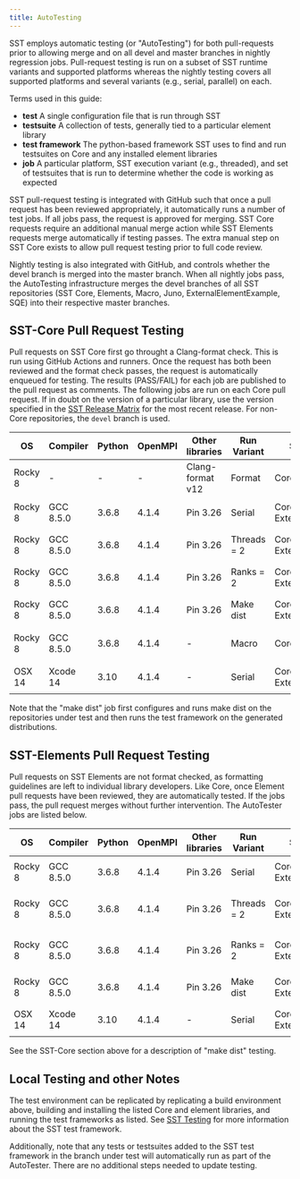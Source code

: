 ```yaml
---
title: AutoTesting
---
```


SST employs automatic testing (or "AutoTesting") for both pull-requests prior to allowing merge and on all devel and master branches in nightly regression jobs. Pull-request testing is run on a subset of SST runtime variants and supported platforms whereas the nightly testing covers all supported platforms and several variants (e.g., serial, parallel) on each. 

Terms used in this guide:
* **test** A single configuration file that is run through SST 
* **testsuite** A collection of tests, generally tied to a particular element library
* **test framework** The python-based framework SST uses to find and run testsuites on Core and any installed element libraries
* **job** A particular platform, SST execution variant (e.g., threaded), and set of testsuites that is run to determine whether the code is working as expected

SST pull-request testing is integrated with GitHub such that once a pull request has been reviewed appropriately, it automatically runs a number of test jobs. If all jobs pass, the request is approved for merging. SST Core requests require an additional manual merge action while SST Elements requests merge automatically if testing passes. The extra manual step on SST Core exists to allow pull request testing prior to full code review. 

Nightly testing is also integrated with GitHub, and controls whether the devel branch is merged into the master branch. When all nightly jobs pass, the AutoTesting infrastructure merges the devel branches of all SST repositories (SST Core, Elements, Macro, Juno, ExternalElementExample, SQE) into their respective master branches.

## SST-Core Pull Request Testing
Pull requests on SST Core first go throught a Clang-format check. This is run using GitHub Actions and runners. Once the request has both been reviewed and the format check passes, the request is automatically enqueued for testing. The results (PASS/FAIL) for each job are published to the pull request as comments. The following jobs are run on each Core pull request. If in doubt on the version of a particular library, use the version specified in the [SST Release Matrix](http://sst-simulator.org/SSTPages/SSTElementReleaseMatrix/) for the most recent release. For non-Core repositories, the `devel` branch is used.


| **OS**  | **Compiler** | **Python** | **OpenMPI** | **Other libraries** | **Run Variant** | **SST Repositories** | **Test Framework(s)** |
|---------|----------|--------|---------|------------------|--------------------|------------------|-----------------|
| Rocky 8 | -        | -      | -       | Clang-format v12 | Format             | Core         | sst-core/scripts/clang-format-test.sh |
| Rocky 8 | GCC 8.5.0 | 3.6.8 | 4.1.4   | Pin 3.26         | Serial             | Core, Elements, Juno, ExternalElementExample | `sst-test-core -k`, `sst-test-elements -k` |
| Rocky 8 | GCC 8.5.0 | 3.6.8 | 4.1.4   | Pin 3.26         | Threads = 2        | Core, Elements, Juno, ExternalElementExample | `sst-test-core -k -t 2`, `sst-test-elements -k -t 2` |
| Rocky 8 | GCC 8.5.0 | 3.6.8 | 4.1.4   | Pin 3.26         | Ranks = 2          | Core, Elements, Juno, ExternalElementExample | `sst-test-core -k -r 2`, `sst-test-elements -k -r 2` |
| Rocky 8 | GCC 8.5.0 | 3.6.8 | 4.1.4   | Pin 3.26         | Make dist          | Core, Elements, Juno, ExternalElementExample | `sst-test-core -k`, `sst-test-elements -k` |
| Rocky 8 | GCC 8.5.0 | 3.6.8 | 4.1.4   | -                | Macro              | Core, Macro | In Macro, `make -j4 check` and `make -j4 installcheck` |
| OSX 14 | Xcode 14 | 3.10 | 4.1.4 | - | Serial | Core, Elements, Juno, ExternalElementExample | `sst-test-core -k`, `sst-test-elements -k` |

Note that the "make dist" job first configures and runs make dist on the repositories under test and then runs the test framework on the generated distributions.

## SST-Elements Pull Request Testing
Pull requests on SST Elements are not format checked, as formatting guidelines are left to individual library developers. Like Core, once Element pull requests have been reviewed, they are automatically tested. If the jobs pass, the pull request merges without further intervention. The AutoTester jobs are listed below.

| **OS**  | **Compiler** | **Python** | **OpenMPI** | **Other libraries**  | **Run Variant** | **SST Repositories** | **Test Framework(s)** |
|---------|----------|--------|---------|------------------|--------------------|------------------|-----------------|
| Rocky 8 | GCC 8.5.0 | 3.6.8 | 4.1.4   | Pin 3.26         | Serial             | Core, Elements, Juno, ExternalElementExample | `sst-test-core -k`, `sst-test-elements` |
| Rocky 8 | GCC 8.5.0 | 3.6.8 | 4.1.4   | Pin 3.26         | Threads = 2        | Core, Elements, Juno, ExternalElementExample | `sst-test-core -k -t 2`, `sst-test-elements -t 2` |
| Rocky 8 | GCC 8.5.0 | 3.6.8 | 4.1.4   | Pin 3.26         | Ranks = 2          | Core, Elements, Juno, ExternalElementExample | `sst-test-core -k -r 2`, `sst-test-elements -r 2` |
| Rocky 8 | GCC 8.5.0 | 3.6.8 | 4.1.4   | Pin 3.26         | Make dist          | Core, Elements, Juno, ExternalElementExample | `sst-test-core -k`, `sst-test-elements` |
| OSX 14 | Xcode 14 | 3.10 | 4.1.4 | - | Serial | Core, Elements, Juno, ExternalElementExample | `sst-test-core -k`, `sst-test-elements` |

See the SST-Core section above for a description of "make dist" testing.

## Local Testing and other Notes
The test environment can be replicated by replicating a build environment above, building and installing the listed Core and element libraries, and running the test frameworks as listed. See [SST Testing](testing) for more information about the SST test framework.

Additionally, note that any tests or testsuites added to the SST test framework in the branch under test will automatically run as part of the AutoTester. There are no additional steps needed to update testing.
